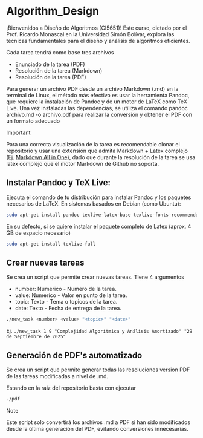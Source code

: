 # Algorithm_Design
¡Bienvenidos a Diseño de Algoritmos (CI5651)! Este curso, dictado por el Prof. Ricardo Monascal en la Universidad Simón Bolívar, explora las técnicas fundamentales para el diseño y análisis de algoritmos eficientes.

Cada tarea tendrá como base tres archivos
- Enunciado de la tarea (PDF)
- Resolución de la tarea (Markdown)
- Resolución de la tarea (PDF)

Para generar un archivo PDF desde un archivo Markdown (.md) en la terminal de Linux, el método más efectivo es usar la herramienta Pandoc, que requiere la instalación de Pandoc y de un motor de LaTeX como TeX Live. Una vez instaladas las dependencias, se utiliza el comando pandoc archivo.md -o archivo.pdf para realizar la conversión y obtener el PDF con un formato adecuado

>[!IMPORTANT]
> Para una correcta visualización de la tarea es recomendable clonar el repositorio y usar una extensión que admita Markdown + Latex complejo (Ej. [Markdown All in One](https://marketplace.visualstudio.com/items?itemName=yzhang.markdown-all-in-one)), dado que durante la resolución de la tarea se usa latex complejo que el motor Markdown de Github no soporta.

## Instalar Pandoc y TeX Live:

Ejecuta el comando de tu distribución para instalar Pandoc y los paquetes necesarios de LaTeX. En sistemas basados en Debian (como Ubuntu): 
```sh
sudo apt-get install pandoc texlive-latex-base texlive-fonts-recommended texlive-extra-utils texlive-xetex
```
En su defecto, si se quiere instalar el paquete completo de Latex (aprox. 4 GB de espacio necesario)
```sh
sudo apt-get install texlive-full
```

## Crear nuevas tareas

Se crea un script que permite crear nuevas tareas. Tiene 4 argumentos
- number: Numerico - Numero de la tarea.
- value: Numerico - Valor en punto de la tarea.
- topic: Texto - Tema o topicos de la tarea.
- date: Texto - Fecha de entrega de la tarea.

```sh
./new_task <number> <value> "<topic>" "<date>"
```

Ej. `./new_task 1 9 "Complejidad Algorítmica y Análisis Amortizado" "29 de Septiembre de 2025"`

## Generación de PDF's automatizado

Se crea un script que permite generar todas las resoluciones version PDF de las tareas modificadas a nivel de .md. 

Estando en la raiz del repositorio basta con ejecutar
```sh
./pdf
```

> [!NOTE]
> Este script solo convertirá los archivos .md a PDF si han sido modificados desde la última generación del PDF, evitando conversiones innecesarias.


